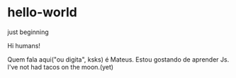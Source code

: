 # hello-world
just beginning

Hi humans!

Quem fala aqui("ou digita", ksks) é Mateus. Estou gostando de aprender Js.
I've not had tacos on the moon.(yet)
